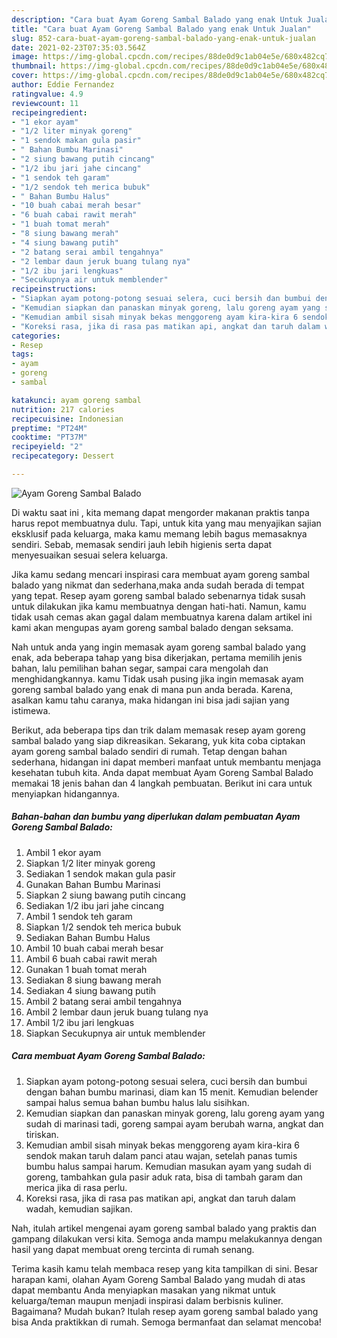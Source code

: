 ```yaml
---
description: "Cara buat Ayam Goreng Sambal Balado yang enak Untuk Jualan"
title: "Cara buat Ayam Goreng Sambal Balado yang enak Untuk Jualan"
slug: 852-cara-buat-ayam-goreng-sambal-balado-yang-enak-untuk-jualan
date: 2021-02-23T07:35:03.564Z
image: https://img-global.cpcdn.com/recipes/88de0d9c1ab04e5e/680x482cq70/ayam-goreng-sambal-balado-foto-resep-utama.jpg
thumbnail: https://img-global.cpcdn.com/recipes/88de0d9c1ab04e5e/680x482cq70/ayam-goreng-sambal-balado-foto-resep-utama.jpg
cover: https://img-global.cpcdn.com/recipes/88de0d9c1ab04e5e/680x482cq70/ayam-goreng-sambal-balado-foto-resep-utama.jpg
author: Eddie Fernandez
ratingvalue: 4.9
reviewcount: 11
recipeingredient:
- "1 ekor ayam"
- "1/2 liter minyak goreng"
- "1 sendok makan gula pasir"
- " Bahan Bumbu Marinasi"
- "2 siung bawang putih cincang"
- "1/2 ibu jari jahe cincang"
- "1 sendok teh garam"
- "1/2 sendok teh merica bubuk"
- " Bahan Bumbu Halus"
- "10 buah cabai merah besar"
- "6 buah cabai rawit merah"
- "1 buah tomat merah"
- "8 siung bawang merah"
- "4 siung bawang putih"
- "2 batang serai ambil tengahnya"
- "2 lembar daun jeruk buang tulang nya"
- "1/2 ibu jari lengkuas"
- "Secukupnya air untuk memblender"
recipeinstructions:
- "Siapkan ayam potong-potong sesuai selera, cuci bersih dan bumbui dengan bahan bumbu marinasi, diam kan 15 menit. Kemudian belender sampai halus semua bahan bumbu halus lalu sisihkan."
- "Kemudian siapkan dan panaskan minyak goreng, lalu goreng ayam yang sudah di marinasi tadi, goreng sampai ayam berubah warna, angkat dan tiriskan."
- "Kemudian ambil sisah minyak bekas menggoreng ayam kira-kira 6 sendok makan taruh dalam panci atau wajan, setelah panas tumis bumbu halus sampai harum. Kemudian masukan ayam yang sudah di goreng, tambahkan gula pasir aduk rata, bisa di tambah garam dan merica jika di rasa perlu."
- "Koreksi rasa, jika di rasa pas matikan api, angkat dan taruh dalam wadah, kemudian sajikan."
categories:
- Resep
tags:
- ayam
- goreng
- sambal

katakunci: ayam goreng sambal 
nutrition: 217 calories
recipecuisine: Indonesian
preptime: "PT24M"
cooktime: "PT37M"
recipeyield: "2"
recipecategory: Dessert

---
```



![Ayam Goreng Sambal Balado](https://img-global.cpcdn.com/recipes/88de0d9c1ab04e5e/680x482cq70/ayam-goreng-sambal-balado-foto-resep-utama.jpg)

Di waktu  saat ini , kita memang dapat mengorder makanan praktis tanpa harus repot membuatnya dulu. Tapi, untuk kita yang mau menyajikan sajian eksklusif pada keluarga, maka kamu memang lebih bagus memasaknya sendiri. Sebab, memasak sendiri jauh lebih higienis serta dapat menyesuaikan sesuai selera keluarga.

Jika kamu sedang mencari inspirasi cara membuat ayam goreng sambal balado yang nikmat dan sederhana,maka anda sudah berada di tempat yang tepat. Resep ayam goreng sambal balado  sebenarnya tidak susah untuk dilakukan jika kamu membuatnya dengan hati-hati. Namun, kamu tidak usah cemas akan gagal dalam membuatnya 
karena dalam artikel ini kami akan mengupas ayam goreng sambal balado dengan seksama.  



Nah untuk anda yang ingin memasak ayam goreng sambal balado yang enak, ada beberapa tahap yang bisa dikerjakan, pertama memilih jenis bahan, lalu pemilihan bahan segar, sampai cara mengolah dan menghidangkannya. kamu Tidak usah pusing jika ingin memasak ayam goreng sambal balado yang enak di mana pun anda berada. Karena, asalkan kamu  tahu caranya, maka hidangan ini bisa jadi sajian yang istimewa.

Berikut, ada beberapa tips dan trik dalam memasak resep ayam goreng sambal balado yang siap dikreasikan. Sekarang, yuk kita coba ciptakan ayam goreng sambal balado sendiri di rumah. Tetap dengan bahan sederhana, hidangan ini dapat memberi manfaat untuk membantu menjaga kesehatan tubuh kita. Anda dapat membuat Ayam Goreng Sambal Balado memakai 18 jenis bahan dan 4 langkah pembuatan. Berikut ini cara untuk menyiapkan hidangannya.

<!--inarticleads1-->

##### Bahan-bahan dan bumbu yang diperlukan dalam pembuatan Ayam Goreng Sambal Balado:

1. Ambil 1 ekor ayam
1. Siapkan 1/2 liter minyak goreng
1. Sediakan 1 sendok makan gula pasir
1. Gunakan  Bahan Bumbu Marinasi
1. Siapkan 2 siung bawang putih cincang
1. Sediakan 1/2 ibu jari jahe cincang
1. Ambil 1 sendok teh garam
1. Siapkan 1/2 sendok teh merica bubuk
1. Sediakan  Bahan Bumbu Halus
1. Ambil 10 buah cabai merah besar
1. Ambil 6 buah cabai rawit merah
1. Gunakan 1 buah tomat merah
1. Sediakan 8 siung bawang merah
1. Sediakan 4 siung bawang putih
1. Ambil 2 batang serai ambil tengahnya
1. Ambil 2 lembar daun jeruk buang tulang nya
1. Ambil 1/2 ibu jari lengkuas
1. Siapkan Secukupnya air untuk memblender




<!--inarticleads2-->

##### Cara membuat Ayam Goreng Sambal Balado:

1. Siapkan ayam potong-potong sesuai selera, cuci bersih dan bumbui dengan bahan bumbu marinasi, diam kan 15 menit. Kemudian belender sampai halus semua bahan bumbu halus lalu sisihkan.
1. Kemudian siapkan dan panaskan minyak goreng, lalu goreng ayam yang sudah di marinasi tadi, goreng sampai ayam berubah warna, angkat dan tiriskan.
1. Kemudian ambil sisah minyak bekas menggoreng ayam kira-kira 6 sendok makan taruh dalam panci atau wajan, setelah panas tumis bumbu halus sampai harum. Kemudian masukan ayam yang sudah di goreng, tambahkan gula pasir aduk rata, bisa di tambah garam dan merica jika di rasa perlu.
1. Koreksi rasa, jika di rasa pas matikan api, angkat dan taruh dalam wadah, kemudian sajikan.




Nah, itulah artikel mengenai  ayam goreng sambal balado  yang praktis dan gampang dilakukan versi kita. Semoga anda mampu melakukannya dengan hasil yang dapat membuat oreng tercinta di rumah senang. 

Terima kasih kamu telah membaca resep yang kita tampilkan di sini. Besar harapan kami, olahan  Ayam Goreng Sambal Balado yang mudah di atas dapat membantu Anda menyiapkan masakan yang nikmat untuk keluarga/teman maupun menjadi inspirasi dalam berbisnis kuliner. Bagaimana? Mudah bukan? Itulah resep ayam goreng sambal balado yang bisa Anda praktikkan di rumah. Semoga bermanfaat dan selamat mencoba!

